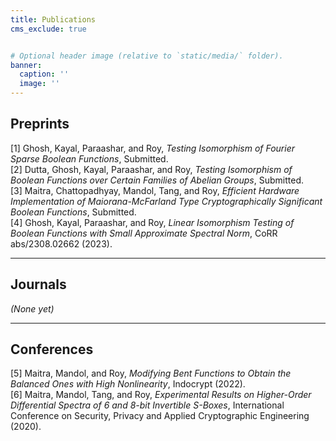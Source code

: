 ```yaml
---
title: Publications
cms_exclude: true


# Optional header image (relative to `static/media/` folder).
banner:
  caption: ''
  image: ''
---
```


## Preprints

[1] Ghosh, Kayal, Paraashar, and Roy, *Testing Isomorphism of Fourier Sparse Boolean Functions*, Submitted.  
[2] Dutta, Ghosh, Kayal, Paraashar, and Roy, *Testing Isomorphism of Boolean Functions over Certain Families of Abelian Groups*, Submitted.  
[3] Maitra, Chattopadhyay, Mandol, Tang, and Roy, *Efficient Hardware Implementation of Maiorana-McFarland Type Cryptographically Significant Boolean Functions*, Submitted.  
[4] Ghosh, Kayal, Paraashar, and Roy, *Linear Isomorphism Testing of Boolean Functions with Small Approximate Spectral Norm*, CoRR abs/2308.02662 (2023).

---

## Journals

*(None yet)*

---

## Conferences

[5] Maitra, Mandol, and Roy, *Modifying Bent Functions to Obtain the Balanced Ones with High Nonlinearity*, Indocrypt (2022).  
[6] Maitra, Mandol, Tang, and Roy, *Experimental Results on Higher-Order Differential Spectra of 6 and 8-bit Invertible S-Boxes*, International Conference on Security, Privacy and Applied Cryptographic Engineering (2020).
